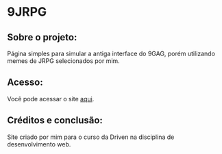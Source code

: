 # 9JRPG

<h2>Sobre o projeto: </h2>
<p>Página simples para simular a antiga interface do 9GAG, porém utilizando memes de JRPG selecionados por mim.</p>

<h2>Acesso:</h2>
Você pode acessar o site <a href="https://unverzed.github.io/9JRPG/">aqui</a>.

<h2>Créditos e conclusão:</h2>
<p>Site criado por mim para o curso da Driven na disciplina de desenvolvimento web.</p>

